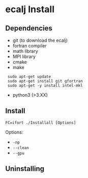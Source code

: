# ecalj Install

## Dependencies

* git (to download the ecalj)
* fortran compiler
* math library
* MPI library
* cmake
* make
```
 sudo apt-get update
 sudo apt-get install git gfortran
 sudo apt-get -y install intel-mkl
```

* python3 (>3.XX)

## Install
```
FC=ifort ./Installall [Options]

```
Options:
* `-np`
* `--clean`
* `--gpu`

## Uninstalling
